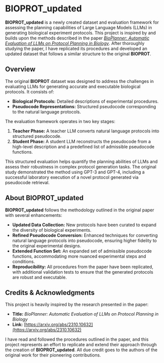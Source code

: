 # BIOPROT_updated

**BIOPROT_updated** is a newly created dataset and evaluation framework for assessing the planning capabilities of Large Language Models (LLMs) in generating biological experiment protocols. This project is inspired by and builds upon the methods described in the paper [*BioPlanner: Automatic Evaluation of LLMs on Protocol Planning in Biology*](https://arxiv.org/abs/2310.10632). After thoroughly studying the paper, I have replicated its procedures and developed an updated dataset that follows a similar structure to the original **BIOPROT**.

## Overview

The original **BIOPROT** dataset was designed to address the challenges in evaluating LLMs for generating accurate and executable biological protocols. It consists of:
- **Biological Protocols:** Detailed descriptions of experimental procedures.
- **Pseudocode Representations:** Structured pseudocode corresponding to the natural language protocols.

The evaluation framework operates in two key stages:
1. **Teacher Phase:** A teacher LLM converts natural language protocols into structured pseudocode.
2. **Student Phase:** A student LLM reconstructs the pseudocode from a high-level description and a predefined list of admissible pseudocode functions.

This structured evaluation helps quantify the planning abilities of LLMs and assess their robustness in complex protocol generation tasks. The original study demonstrated the method using GPT-3 and GPT-4, including a successful laboratory execution of a novel protocol generated via pseudocode retrieval.

## About BIOPROT_updated

**BIOPROT_updated** follows the methodology outlined in the original paper with several enhancements:
- **Updated Data Collection:** New protocols have been curated to expand the diversity of biological experiments.
- **Refined Pseudocode Conversion:** Enhanced techniques for converting natural language protocols into pseudocode, ensuring higher fidelity to the original experimental designs.
- **Extended Function Set:** An expanded set of admissible pseudocode functions, accommodating more nuanced experimental steps and conditions.
- **Reproducibility:** All procedures from the paper have been replicated, with additional validation tests to ensure that the generated protocols are robust and executable.

## Credits & Acknowledgments

This project is heavily inspired by the research presented in the paper:
- **Title:** *BioPlanner: Automatic Evaluation of LLMs on Protocol Planning in Biology*  
- **Link:** [https://arxiv.org/abs/2310.10632](https://arxiv.org/abs/2310.10632)

I have read and followed the procedures outlined in the paper, and this project represents an effort to replicate and extend their approach through the creation of **BIOPROT_updated**. All due credit goes to the authors of the original work for their pioneering contributions.
